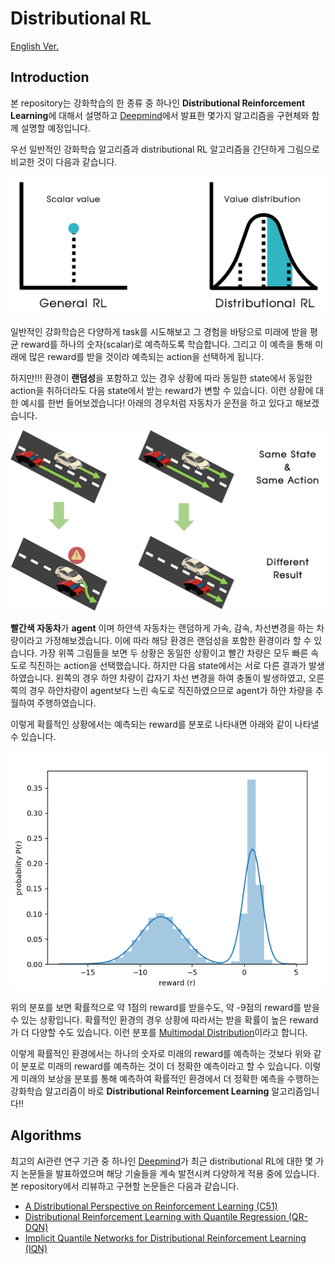 # Distributional RL
[English Ver.]()

## Introduction

본 repository는 강화학습의 한 종류 중 하나인 **Distributional Reinforcement Learning**에 대해서 설명하고 [Deepmind](https://deepmind.com/)에서 발표한 몇가지 알고리즘을 구현체와 함께 설명할 예정입니다.   

우선 일반적인 강화학습 알고리즘과 distributional RL 알고리즘을 간단하게 그림으로 비교한 것이 다음과 같습니다. 

<p align= "center">
  <img src="./image/Fig0.png" width="600" alt="Comparison" />
</p>

일반적인 강화학습은 다양하게 task를 시도해보고 그 경험을 바탕으로 미래에 받을 평균 reward를 하나의 숫자(scalar)로 예측하도록 학습합니다. 그리고 이 예측을 통해 미래에 많은 reward를 받을 것이라 예측되는 action을 선택하게 됩니다. 

하지만!!! 환경이 **랜덤성**을 포함하고 있는 경우 상황에 따라 동일한 state에서 동일한 action을 취하더라도 다음 state에서 받는 reward가 변할 수 있습니다. 이런 상황에 대한 예시를 한번 들어보겠습니다! 아래의 경우처럼 자동차가 운전을 하고 있다고 해보겠습니다.

<p align= "center">
  <img src="./image/Fig1.png" width="600" alt="Driving example" />
</p>

**빨간색 자동차**가 **agent** 이며 하얀색 자동차는 랜덤하게 가속, 감속, 차선변경을 하는 차량이라고 가정해보겠습니다. 이에 따라 해당 환경은 랜덤성을 포함한 환경이라 할 수 있습니다. 가장 위쪽 그림들을 보면 두 상황은 동일한 상황이고 빨간 차량은 모두 빠른 속도로 직진하는 action을 선택했습니다. 하지만 다음 state에서는 서로 다른 결과가 발생하였습니다. 왼쪽의 경우 하얀 차량이 갑자기 차선 변경을 하여 충돌이 발생하였고, 오른쪽의 경우 하얀차량이 agent보다 느린 속도로 직진하였으므로 agent가 하얀 차량을 추월하여 주행하였습니다. 

이렇게 확률적인 상황에서는 예측되는 reward를 분포로 나타내면 아래와 같이 나타낼 수 있습니다. 

<p align= "center">
  <img src="./image/Fig2.png" width="500" alt="Distribution" />
</p>

위의 분포를 보면 확률적으로 약 1점의 reward를 받을수도, 약 -9점의 reward를 받을 수 있는 상황입니다. 확률적인 환경의 경우 상황에 따라서는 받을 확률이 높은 reward가 더 다양할 수도 있습니다. 이런 분포를 [Multimodal Distribution](https://en.wikipedia.org/wiki/Multimodal_distribution)이라고 합니다. 

이렇게 확률적인 환경에서는 하나의 숫자로 미래의 reward를 예측하는 것보다 위와 같이 분포로 미래의 reward를 예측하는 것이 더 정확한 예측이라고 할 수 있습니다. 이렇게 미래의 보상을 분포를 통해 예측하여 확률적인 환경에서 더 정확한 예측을 수행하는 강화학습 알고리즘이 바로 **Distributional Reinforcement Learning** 알고리즘입니다!! 



## Algorithms

최고의 AI관련 연구 기관 중 하나인 [Deepmind](https://deepmind.com/)가 최근 distributional RL에 대한 몇 가지 논문들을 발표하였으며 해당 기술들을 계속 발전시켜 다양하게 적용 중에 있습니다. 본 repository에서 리뷰하고 구현할 논문들은 다음과 같습니다. 

- [A Distributional Perspective on Reinforcement Learning (C51)](https://arxiv.org/abs/1707.06887)
- [Distributional Reinforcement Learning with Quantile Regression (QR-DQN)](https://arxiv.org/abs/1710.10044)
- [Implicit Quantile Networks for Distributional Reinforcement Learning (IQN)](https://arxiv.org/abs/1806.06923)

